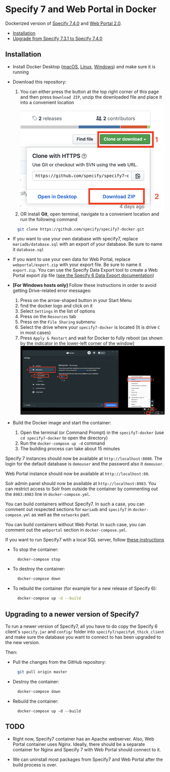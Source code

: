 # Specify 7 and Web Portal in Docker

Dockerized version of [Specify 7.4.0](https://github.com/specify/specify7) and [Web Portal 2.0](https://github.com/specify/webportal-installer).

* [Installation](#Installation)
* [Upgrade from Specify 7.3.1 to Specify 7.4.0](#upgrade-from-specify-731-to-specify-740)

## Installation

* Install Docker Desktop ([macOS](https://hub.docker.com/editions/community/docker-ce-desktop-mac/), [Linux](https://docs.docker.com/engine/install/ubuntu/), [Windows](https://hub.docker.com/editions/community/docker-ce-desktop-windows/)) and make sure it is running

* Download this repository:
  1. You can either press the button at the top right corner of this page and then press `Download ZIP`, unzip the downloaded file and place it into a convenient location
  ![](./src/download_link.png)
  2. OR install **Git**, open terminal, navigate to a convenient location and run the following command
  ```bash
    git clone https://github.com/specify/specify7-docker.git
  ```

* If you want to use your own database with specify7, replace `mariadb/database.sql` with an export of your database. Be sure to name it `database.sql`

* If you want to use your own data for Web Portal, replace `webportal/export.zip` with your export file. Be sure to name it `export.zip`. You can use the Specify Data Export tool to create a Web Portal export zip file ([see the Specify 6 Data Export documentation](https://www.sustain.specifysoftware.org/wp-content/uploads/2017/03/Using-the-Specify-Web-Portal.pdf))

* **[For Windows hosts only]** Follow these instructions in order to avoid getting Drive-related error messages:
  1. Press on the arrow-shaped button in your Start Menu
  2. find the docker logo and click on it
  3. Select `Settings` in the list of options
  4. Press on the `Resources` tab
  5. Press on the `File Sharing` submenu
  6. Select the drive where your `specify7-docker` is located (It is drive `C` in most cases)
  7. Press `Apply & Restart` and wait for Docker to fully reboot (as shown by the indicator in the lower-left corner of the window)
  ![Instructions are shown above](./src/docker_settings.png "Follow these instructions in order to avoid getting Drive-related error messages")

* Build the Docker image and start the container:
  1. Open the terminal (or Command Prompt) in the `specify7-docker` (use `cd specify7-docker` to open the directory)
  2. Run the `docker-compose up -d` command
  3. The building process can take about 15 minutes

Specify 7 instances should now be available at `http://localhost:8080`. The login for the default database is `demouser` and the password also it `demouser`.
  
Web Portal instance should now be available at `http://localhost:80`.
  
Solr admin panel should now be available at `http://localhost:8983`. You can restrict access to Solr from outside the container by commenting out the `8983:8983` line in `docker-compose.yml`.

You can build containers without Specify7. In such a case, you can comment out respected sections for `mariadb` and `specify7` in `docker-compose.yml` as well as the `networks` part.
  
You can build containers without Web Portal. In such case, you can comment out the `webportal` section in `docker-compose.yml`.

If you want to run Specify7 with a local SQL server, follow [these instructions](https://github.com/specify/specify7-docker/tree/sp7_only)

* To stop the container:
  ```bash
    docker-compose stop
  ```
* To destroy the container:
  ```bash
    docker-compose down
  ```
* To rebuild the container (for example for a new release of Specify 6):
  ```bash
    docker-compose up -d --build
  ```


## Upgrading to a newer version of Specify7

To run a newer version of Specify7, all you have to do copy the Specify 6 client's `specify.jar` and `config/` folder into `specify7/specify6_thick_client` and make sure the database you want to connect to has been upgraded to the new version.

Then:

* Pull the changes from the GitHub repository:

  ```bash
    git pull origin master
  ```

* Destroy the container:

  ```bash
    docker-compose down
  ```

* Rebuild the container:

  ```
    docker-compose up -d --build
  ```

## TODO

* Right now, Specify7 container has an Apache webserver. Also, Web Portal container uses Nginx. Ideally, there should be a separate container for Nginx and Specify 7 with Web Portal should connect to it.

* We can uninstall most packages from Specify7 and Web Portal after the build process is over.
